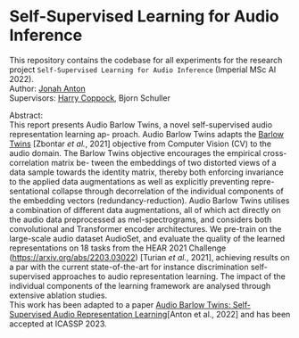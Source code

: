 # Self-Supervised Learning for Audio Inference
This repository contains the codebase for all experiments for the research project `Self-Supervised Learning for Audio Inference` (Imperial MSc AI 2022). <br />
Author: [Jonah Anton](https://github.com/jonahanton) <br />
Supervisors: [Harry Coppock](https://harrycoppock.com/), Bjorn Schuller

Abstract: <br />
This report presents Audio Barlow Twins, a novel self-supervised audio representation learning ap- proach. Audio Barlow Twins adapts the [Barlow Twins](https://arxiv.org/abs/2103.03230) [Zbontar _et al._, 2021] objective from Computer Vision (CV) to the audio domain. The Barlow Twins objective encourages the empirical cross-correlation matrix be- tween the embeddings of two distorted views of a data sample towards the identity matrix, thereby both enforcing invariance to the applied data augmentations as well as explicitly preventing repre- sentational collapse through decorrelation of the individual components of the embedding vectors (redundancy-reduction). Audio Barlow Twins utilises a combination of different data augmentations, all of which act directly on the audio data preprocessed as mel-spectrograms, and considers both convolutional and Transformer encoder architectures. We pre-train on the large-scale audio dataset AudioSet, and evaluate the quality of the learned representations on 18 tasks from the HEAR 2021 Challenge (https://arxiv.org/abs/2203.03022) [Turian _et al._, 2021], achieving results on a par with the current state-of-the-art for instance discrimination self- supervised approaches to audio representation learning. The impact of the individual components of the learning framework are analysed through extensive ablation studies.
<br />
This work has been adapted to a paper [Audio Barlow Twins: Self-Supervised Audio Representation Learning](https://arxiv.org/pdf/2209.14345.pdf)[Anton et al., 2022] and has been accepted at ICASSP 2023.
